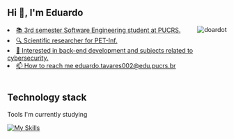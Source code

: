 <h2>Hi 👋, I'm Eduardo</h2>

<div>
<a href="https://github.com/doardot">
  <img align="right" src="https://github-readme-stats.vercel.app/api/top-langs?username=doardot&show_icons=true&theme=dracula&locale=en&layout=compact" 
     alt="doardot" />
</div>
 
<li>📚 3rd semester Software Engineering student at PUCRS.</li>
<li>🔍 Scientific researcher for PET-Inf.</li>
<li>🎯 Interested in back-end development and subjects related to cybersecurity.</li>
<li>📫 How to reach me <a href="mailto:eduardo.tavares002@edu.pucrs.br">eduardo.tavares002@edu.pucrs.br</a></li>
<br>

<h2>Technology stack</h2>
<p>Tools I'm currently studying</p>
<div align="left">

[![My Skills](https://skillicons.dev/icons?i=java,js,html,css,react,tailwind,c,linux,python,figma&theme=light)](https://skillicons.dev)

</div>
